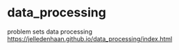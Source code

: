 # data_processing
problem sets data processing
https://jelledenhaan.github.io/data_processing/index.html
